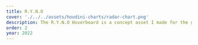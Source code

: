 ```yaml
---
title: R.Y.N.O
cover: './../../assets/houdini-charts/radar-chart.png'
description: The R.Y.N.O Hoverboard is a concept asset I made for the game Ratchet & Clank. It's a tribute to one of the game's coolest weapons. I made it using Blender and Substance Painter. It was a fun project where I learned a lot about computer graphics. Check it out and feel the excitement of Ratchet & Clank brought to life!
order: 2
year: 2022
---
```

